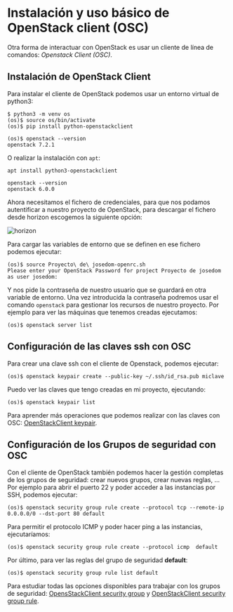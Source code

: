 # Instalación y uso básico de OpenStack client (OSC)

Otra forma de interactuar con OpenStack es usar un cliente de línea de comandos: *Openstack Client (OSC)*.

## Instalación de OpenStack Client

Para instalar el cliente de OpenStack podemos usar un entorno virtual de python3:

```
$ python3 -m venv os
(os)$ source os/bin/activate
(os)$ pip install python-openstackclient
```

```
(os)$ openstack --version
openstack 7.2.1
```

O realizar la instalación con `apt`:

```
apt install python3-openstackclient
```

```
openstack --version
openstack 6.0.0
```

Ahora necesitamos el fichero de credenciales, para que nos podamos autentificar a nuestro proyecto de OpenStack, para descargar el fichero desde horizon escogemos la siguiente opción:

![horizon](img/horizon7.png)

Para cargar las variables de entorno que se definen en ese fichero podemos ejecutar:

```
(os)$ source Proyecto\ de\ josedom-openrc.sh
Please enter your OpenStack Password for project Proyecto de josedom as user josedom: 
```

Y nos pide la contraseña de nuestro usuario que se guardará en otra variable de entorno. Una vez introducida la contraseña podremos usar el comando `openstack` para gestionar los recursos de nuestro proyecto. Por ejemplo para ver las máquinas que tenemos creadas ejecutamos:

```
(os)$ openstack server list
```

## Configuración de las claves ssh con OSC

Para crear una clave ssh con el cliente de Openstack, podemos ejecutar:

```
(os)$ openstack keypair create --public-key ~/.ssh/id_rsa.pub miclave
```

Puedo ver las claves que tengo creadas en mi proyecto, ejecutando:

```
(os)$ openstack keypair list
```

Para aprender más operaciones que podemos realizar con las claves con OSC: [OpenStackClient keypair](https://docs.openstack.org/python-openstackclient/latest/cli/command-objects/keypair.html).

## Configuración de los Grupos de seguridad con OSC

Con el cliente de OpenStack también podemos hacer la gestión completas de los grupos de seguridad: crear nuevos grupos, crear nuevas reglas, ... Por ejemplo para abrir el puerto 22 y poder acceder a las instancias por SSH, podemos ejecutar:

```
(os)$ openstack security group rule create --protocol tcp --remote-ip 0.0.0.0/0 --dst-port 80 default
```

Para permitir el protocolo ICMP y poder hacer ping a las instancias, ejecutaríamos:

```
(os)$ openstack security group rule create --protocol icmp  default
```

Por último, para ver las reglas del grupo de seguridad **default**:

```
(os)$ openstack security group rule list default
```

Para estudiar todas las opciones disponibles para trabajar con los grupos de seguridad: [OpensStackClient security group](https://docs.openstack.org/python-openstackclient/latest/cli/command-objects/security-group.html) y [OpenStackClient security group rule](https://docs.openstack.org/python-openstackclient/latest/cli/command-objects/security-group-rule.html).
